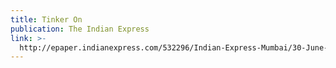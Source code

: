 ```yaml
---
title: Tinker On
publication: The Indian Express
link: >-
  http://epaper.indianexpress.com/532296/Indian-Express-Mumbai/30-June-2015#page/21
---
```


